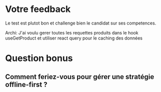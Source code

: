 # Votre feedback
Le test est plutot bon et challenge bien le candidat sur ses competences.

Archi:
J'ai voulu gerer toutes les requettes produits dans le hook useGetProduct et utiliser react query pour le caching des données


# Question bonus

## Comment feriez-vous pour gérer une stratégie offline-first ?